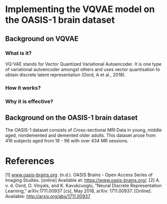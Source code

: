 # **Implementing the VQVAE model on the OASIS-1 brain dataset**

## Background on VQVAE

### What is it?
VQ-VAE stands for Vector Quantized Variational Autoencoder. It is one type of variational autoencoder amongst others and uses vector quantisation to obtain discrete latent representation (Oord, A et al., 2018).

### How it works?


### Why it is effective?

## Background on the OASIS-1 brain dataset
The OASIS-1 dataset consists of Cross-sectional MRI Data in young, middle aged, nondemented and demented older adults. This dataset arose from 416 subjects aged from 18 - 96 with over 434 MR sessions. 




# References
[1] www.oasis-brains.org. (n.d.). OASIS Brains - Open Access Series of Imaging Studies. [online] Available at: https://www.oasis-brains.org/.
[2] A. v. d. Oord, O. Vinyals, and K. Kavukcuoglu, “Neural Discrete Representation Learning,”
arXiv:1711.00937 [cs], May 2018, arXiv: 1711.00937. [Online]. Available: http://arxiv.org/abs/1711.00937

